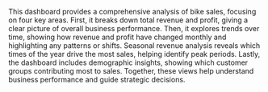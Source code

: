 This dashboard provides a comprehensive analysis of bike sales, 
focusing on four key areas.
First, it breaks down total revenue and profit, giving a clear picture of overall business performance.
Then, it explores trends over time, showing how revenue and profit have changed monthly and highlighting any patterns or shifts.
Seasonal revenue analysis reveals which times of the year drive the most sales, helping identify peak periods.
Lastly, the dashboard includes demographic insights, showing which customer groups contributing most to sales. 
Together, these views help understand business performance and guide strategic decisions.
